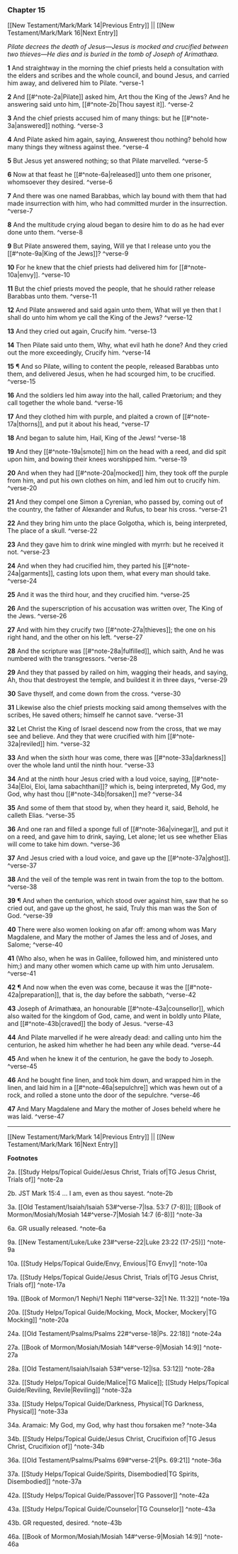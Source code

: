 ### Chapter 15

[[New Testament/Mark/Mark 14|Previous Entry]]  ||  [[New Testament/Mark/Mark 16|Next Entry]]

*Pilate decrees the death of Jesus—Jesus is mocked and crucified between two thieves—He dies and is buried in the tomb of Joseph of Arimathæa.*

**1**  And straightway in the morning the chief priests held a consultation with the elders and scribes and the whole council, and bound Jesus, and carried him away, and delivered him to Pilate. ^verse-1

**2**  And [[#^note-2a|Pilate]] asked him, Art thou the King of the Jews? And he answering said unto him, [[#^note-2b|Thou sayest it]]. ^verse-2

**3**  And the chief priests accused him of many things: but he [[#^note-3a|answered]] nothing. ^verse-3

**4**  And Pilate asked him again, saying, Answerest thou nothing? behold how many things they witness against thee. ^verse-4

**5**  But Jesus yet answered nothing; so that Pilate marvelled. ^verse-5

**6**  Now at that feast he [[#^note-6a|released]] unto them one prisoner, whomsoever they desired. ^verse-6

**7**  And there was one named Barabbas, which lay bound with them that had made insurrection with him, who had committed murder in the insurrection. ^verse-7

**8**  And the multitude crying aloud began to desire him to do as he had ever done unto them. ^verse-8

**9**  But Pilate answered them, saying, Will ye that I release unto you the [[#^note-9a|King of the Jews]]? ^verse-9

**10**  For he knew that the chief priests had delivered him for [[#^note-10a|envy]]. ^verse-10

**11**  But the chief priests moved the people, that he should rather release Barabbas unto them. ^verse-11

**12**  And Pilate answered and said again unto them, What will ye then that I shall do unto him whom ye call the King of the Jews? ^verse-12

**13**  And they cried out again, Crucify him. ^verse-13

**14**  Then Pilate said unto them, Why, what evil hath he done? And they cried out the more exceedingly, Crucify him. ^verse-14

**15**  ¶ And so Pilate, willing to content the people, released Barabbas unto them, and delivered Jesus, when he had scourged him, to be crucified. ^verse-15

**16**  And the soldiers led him away into the hall, called Prætorium; and they call together the whole band. ^verse-16

**17**  And they clothed him with purple, and plaited a crown of [[#^note-17a|thorns]], and put it about his head, ^verse-17

**18**  And began to salute him, Hail, King of the Jews! ^verse-18

**19**  And they [[#^note-19a|smote]] him on the head with a reed, and did spit upon him, and bowing their knees worshipped him. ^verse-19

**20**    And when they had [[#^note-20a|mocked]] him, they took off the purple from him, and put his own clothes on him, and led him out to crucify him. ^verse-20

**21**  And they compel one Simon a Cyrenian, who passed by, coming out of the country, the father of Alexander and Rufus, to bear his cross. ^verse-21

**22**  And they bring him unto the place Golgotha, which is, being interpreted, The place of a skull. ^verse-22

**23**  And they gave him to drink wine mingled with myrrh: but he received it not. ^verse-23

**24**  And when they had crucified him, they parted his [[#^note-24a|garments]], casting lots upon them, what every man should take. ^verse-24

**25**  And it was the third hour, and they crucified him. ^verse-25

**26**  And the superscription of his accusation was written over, The King of the Jews. ^verse-26

**27**  And with him they crucify two [[#^note-27a|thieves]]; the one on his right hand, and the other on his left. ^verse-27

**28**  And the scripture was [[#^note-28a|fulfilled]], which saith, And he was numbered with the transgressors. ^verse-28

**29**  And they that passed by railed on him, wagging their heads, and saying, Ah, thou that destroyest the temple, and buildest it in three days, ^verse-29

**30**  Save thyself, and come down from the cross. ^verse-30

**31**  Likewise also the chief priests mocking said among themselves with the scribes, He saved others; himself he cannot save. ^verse-31

**32**  Let Christ the King of Israel descend now from the cross, that we may see and believe. And they that were crucified with him [[#^note-32a|reviled]] him. ^verse-32

**33**  And when the sixth hour was come, there was [[#^note-33a|darkness]] over the whole land until the ninth hour. ^verse-33

**34**  And at the ninth hour Jesus cried with a loud voice, saying, [[#^note-34a|Eloi, Eloi, lama sabachthani]]? which is, being interpreted, My God, my God, why hast thou [[#^note-34b|forsaken]] me? ^verse-34

**35**  And some of them that stood by, when they heard it, said, Behold, he calleth Elias. ^verse-35

**36**  And one ran and filled a sponge full of [[#^note-36a|vinegar]], and put it on a reed, and gave him to drink, saying, Let alone; let us see whether Elias will come to take him down. ^verse-36

**37**  And Jesus cried with a loud voice, and gave up the [[#^note-37a|ghost]]. ^verse-37

**38**  And the veil of the temple was rent in twain from the top to the bottom. ^verse-38

**39**  ¶ And when the centurion, which stood over against him, saw that he so cried out, and gave up the ghost, he said, Truly this man was the Son of God. ^verse-39

**40**  There were also women looking on afar off: among whom was Mary Magdalene, and Mary the mother of James the less and of Joses, and Salome; ^verse-40

**41**  (Who also, when he was in Galilee, followed him, and ministered unto him;) and many other women which came up with him unto Jerusalem. ^verse-41

**42**  ¶ And now when the even was come, because it was the [[#^note-42a|preparation]], that is, the day before the sabbath, ^verse-42

**43**  Joseph of Arimathæa, an honourable [[#^note-43a|counsellor]], which also waited for the kingdom of God, came, and went in boldly unto Pilate, and [[#^note-43b|craved]] the body of Jesus. ^verse-43

**44**  And Pilate marvelled if he were already dead: and calling unto him the centurion, he asked him whether he had been any while dead. ^verse-44

**45**  And when he knew it of the centurion, he gave the body to Joseph. ^verse-45

**46**  And he bought fine linen, and took him down, and wrapped him in the linen, and laid him in a [[#^note-46a|sepulchre]] which was hewn out of a rock, and rolled a stone unto the door of the sepulchre. ^verse-46

**47**  And Mary Magdalene and Mary the mother of Joses beheld where he was laid. ^verse-47


---
[[New Testament/Mark/Mark 14|Previous Entry]]  ||  [[New Testament/Mark/Mark 16|Next Entry]]


**Footnotes**


2a. [[Study Helps/Topical Guide/Jesus Christ, Trials of|TG Jesus Christ, Trials of]] ^note-2a

2b. JST Mark 15:4 ... I am, even as thou sayest. ^note-2b

3a. [[Old Testament/Isaiah/Isaiah 53#^verse-7|Isa. 53:7 (7-8)]]; [[Book of Mormon/Mosiah/Mosiah 14#^verse-7|Mosiah 14:7 (6-8)]] ^note-3a

6a. GR usually released. ^note-6a

9a. [[New Testament/Luke/Luke 23#^verse-22|Luke 23:22 (17-25)]] ^note-9a

10a. [[Study Helps/Topical Guide/Envy, Envious|TG Envy]] ^note-10a

17a. [[Study Helps/Topical Guide/Jesus Christ, Trials of|TG Jesus Christ, Trials of]] ^note-17a

19a. [[Book of Mormon/1 Nephi/1 Nephi 11#^verse-32|1 Ne. 11:32]] ^note-19a

20a. [[Study Helps/Topical Guide/Mocking, Mock, Mocker, Mockery|TG Mocking]] ^note-20a

24a. [[Old Testament/Psalms/Psalms 22#^verse-18|Ps. 22:18]] ^note-24a

27a. [[Book of Mormon/Mosiah/Mosiah 14#^verse-9|Mosiah 14:9]] ^note-27a

28a. [[Old Testament/Isaiah/Isaiah 53#^verse-12|Isa. 53:12]] ^note-28a

32a. [[Study Helps/Topical Guide/Malice|TG Malice]]; [[Study Helps/Topical Guide/Reviling, Revile|Reviling]] ^note-32a

33a. [[Study Helps/Topical Guide/Darkness, Physical|TG Darkness, Physical]] ^note-33a

34a. Aramaic: My God, my God, why hast thou forsaken me? ^note-34a

34b. [[Study Helps/Topical Guide/Jesus Christ, Crucifixion of|TG Jesus Christ, Crucifixion of]] ^note-34b

36a. [[Old Testament/Psalms/Psalms 69#^verse-21|Ps. 69:21]] ^note-36a

37a. [[Study Helps/Topical Guide/Spirits, Disembodied|TG Spirits, Disembodied]] ^note-37a

42a. [[Study Helps/Topical Guide/Passover|TG Passover]] ^note-42a

43a. [[Study Helps/Topical Guide/Counselor|TG Counselor]] ^note-43a

43b. GR requested, desired. ^note-43b

46a. [[Book of Mormon/Mosiah/Mosiah 14#^verse-9|Mosiah 14:9]] ^note-46a